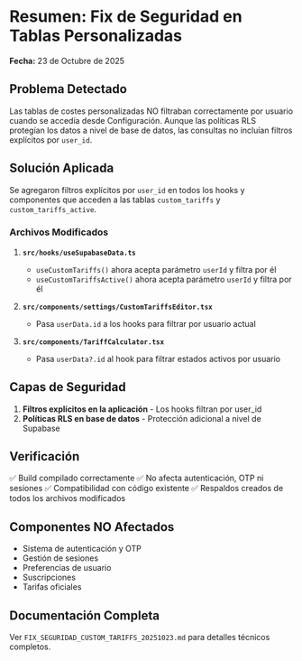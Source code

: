 # Resumen: Fix de Seguridad en Tablas Personalizadas
**Fecha:** 23 de Octubre de 2025

## Problema Detectado

Las tablas de costes personalizadas NO filtraban correctamente por usuario cuando se accedía desde Configuración. Aunque las políticas RLS protegían los datos a nivel de base de datos, las consultas no incluían filtros explícitos por `user_id`.

## Solución Aplicada

Se agregaron filtros explícitos por `user_id` en todos los hooks y componentes que acceden a las tablas `custom_tariffs` y `custom_tariffs_active`.

### Archivos Modificados

1. **`src/hooks/useSupabaseData.ts`**
   - `useCustomTariffs()` ahora acepta parámetro `userId` y filtra por él
   - `useCustomTariffsActive()` ahora acepta parámetro `userId` y filtra por él

2. **`src/components/settings/CustomTariffsEditor.tsx`**
   - Pasa `userData.id` a los hooks para filtrar por usuario actual

3. **`src/components/TariffCalculator.tsx`**
   - Pasa `userData?.id` al hook para filtrar estados activos por usuario

## Capas de Seguridad

1. **Filtros explícitos en la aplicación** - Los hooks filtran por user_id
2. **Políticas RLS en base de datos** - Protección adicional a nivel de Supabase

## Verificación

✅ Build compilado correctamente
✅ No afecta autenticación, OTP ni sesiones
✅ Compatibilidad con código existente
✅ Respaldos creados de todos los archivos modificados

## Componentes NO Afectados

- Sistema de autenticación y OTP
- Gestión de sesiones
- Preferencias de usuario
- Suscripciones
- Tarifas oficiales

## Documentación Completa

Ver `FIX_SEGURIDAD_CUSTOM_TARIFFS_20251023.md` para detalles técnicos completos.
